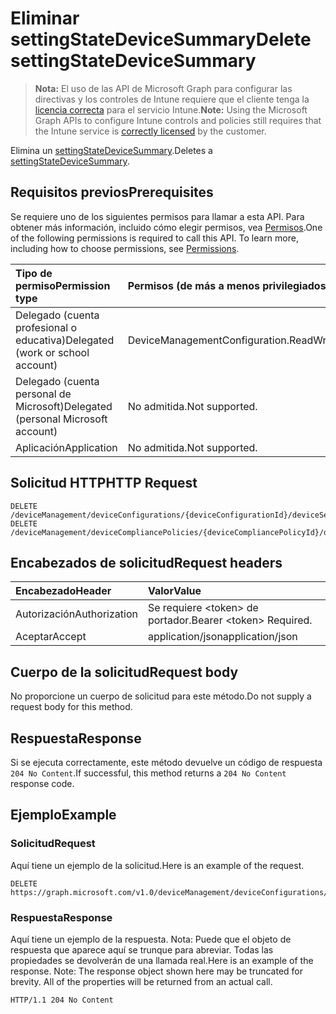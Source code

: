 # <a name="delete-settingstatedevicesummary"></a><span data-ttu-id="c0918-101">Eliminar settingStateDeviceSummary</span><span class="sxs-lookup"><span data-stu-id="c0918-101">Delete settingStateDeviceSummary</span></span>

> <span data-ttu-id="c0918-102">**Nota:** El uso de las API de Microsoft Graph para configurar las directivas y los controles de Intune requiere que el cliente tenga la [licencia correcta](https://go.microsoft.com/fwlink/?linkid=839381) para el servicio Intune.</span><span class="sxs-lookup"><span data-stu-id="c0918-102">**Note:** Using the Microsoft Graph APIs to configure Intune controls and policies still requires that the Intune service is [correctly licensed](https://go.microsoft.com/fwlink/?linkid=839381) by the customer.</span></span>

<span data-ttu-id="c0918-103">Elimina un [settingStateDeviceSummary](../resources/intune_deviceconfig_settingstatedevicesummary.md).</span><span class="sxs-lookup"><span data-stu-id="c0918-103">Deletes a [settingStateDeviceSummary](../resources/intune_deviceconfig_settingstatedevicesummary.md).</span></span>
## <a name="prerequisites"></a><span data-ttu-id="c0918-104">Requisitos previos</span><span class="sxs-lookup"><span data-stu-id="c0918-104">Prerequisites</span></span>
<span data-ttu-id="c0918-p101">Se requiere uno de los siguientes permisos para llamar a esta API. Para obtener más información, incluido cómo elegir permisos, vea [Permisos](../../../concepts/permissions_reference.md).</span><span class="sxs-lookup"><span data-stu-id="c0918-p101">One of the following permissions is required to call this API. To learn more, including how to choose permissions, see [Permissions](../../../concepts/permissions_reference.md).</span></span>

|<span data-ttu-id="c0918-107">Tipo de permiso</span><span class="sxs-lookup"><span data-stu-id="c0918-107">Permission type</span></span>|<span data-ttu-id="c0918-108">Permisos (de más a menos privilegiados)</span><span class="sxs-lookup"><span data-stu-id="c0918-108">Permissions (from most to least privileged)</span></span>|
|:---|:---|
|<span data-ttu-id="c0918-109">Delegado (cuenta profesional o educativa)</span><span class="sxs-lookup"><span data-stu-id="c0918-109">Delegated (work or school account)</span></span>|<span data-ttu-id="c0918-110">DeviceManagementConfiguration.ReadWrite.All</span><span class="sxs-lookup"><span data-stu-id="c0918-110">DeviceManagementConfiguration.ReadWrite.All</span></span>|
|<span data-ttu-id="c0918-111">Delegado (cuenta personal de Microsoft)</span><span class="sxs-lookup"><span data-stu-id="c0918-111">Delegated (personal Microsoft account)</span></span>|<span data-ttu-id="c0918-112">No admitida.</span><span class="sxs-lookup"><span data-stu-id="c0918-112">Not supported.</span></span>|
|<span data-ttu-id="c0918-113">Aplicación</span><span class="sxs-lookup"><span data-stu-id="c0918-113">Application</span></span>|<span data-ttu-id="c0918-114">No admitida.</span><span class="sxs-lookup"><span data-stu-id="c0918-114">Not supported.</span></span>|

## <a name="http-request"></a><span data-ttu-id="c0918-115">Solicitud HTTP</span><span class="sxs-lookup"><span data-stu-id="c0918-115">HTTP Request</span></span>
<!-- {
  "blockType": "ignored"
}
-->
``` http
DELETE /deviceManagement/deviceConfigurations/{deviceConfigurationId}/deviceSettingStateSummaries/{settingStateDeviceSummaryId}
DELETE /deviceManagement/deviceCompliancePolicies/{deviceCompliancePolicyId}/deviceSettingStateSummaries/{settingStateDeviceSummaryId}
```

## <a name="request-headers"></a><span data-ttu-id="c0918-116">Encabezados de solicitud</span><span class="sxs-lookup"><span data-stu-id="c0918-116">Request headers</span></span>
|<span data-ttu-id="c0918-117">Encabezado</span><span class="sxs-lookup"><span data-stu-id="c0918-117">Header</span></span>|<span data-ttu-id="c0918-118">Valor</span><span class="sxs-lookup"><span data-stu-id="c0918-118">Value</span></span>|
|:---|:---|
|<span data-ttu-id="c0918-119">Autorización</span><span class="sxs-lookup"><span data-stu-id="c0918-119">Authorization</span></span>|<span data-ttu-id="c0918-120">Se requiere &lt;token&gt; de portador.</span><span class="sxs-lookup"><span data-stu-id="c0918-120">Bearer &lt;token&gt; Required.</span></span>|
|<span data-ttu-id="c0918-121">Aceptar</span><span class="sxs-lookup"><span data-stu-id="c0918-121">Accept</span></span>|<span data-ttu-id="c0918-122">application/json</span><span class="sxs-lookup"><span data-stu-id="c0918-122">application/json</span></span>|

## <a name="request-body"></a><span data-ttu-id="c0918-123">Cuerpo de la solicitud</span><span class="sxs-lookup"><span data-stu-id="c0918-123">Request body</span></span>
<span data-ttu-id="c0918-124">No proporcione un cuerpo de solicitud para este método.</span><span class="sxs-lookup"><span data-stu-id="c0918-124">Do not supply a request body for this method.</span></span>

## <a name="response"></a><span data-ttu-id="c0918-125">Respuesta</span><span class="sxs-lookup"><span data-stu-id="c0918-125">Response</span></span>
<span data-ttu-id="c0918-126">Si se ejecuta correctamente, este método devuelve un código de respuesta `204 No Content`.</span><span class="sxs-lookup"><span data-stu-id="c0918-126">If successful, this method returns a `204 No Content` response code.</span></span>

## <a name="example"></a><span data-ttu-id="c0918-127">Ejemplo</span><span class="sxs-lookup"><span data-stu-id="c0918-127">Example</span></span>
### <a name="request"></a><span data-ttu-id="c0918-128">Solicitud</span><span class="sxs-lookup"><span data-stu-id="c0918-128">Request</span></span>
<span data-ttu-id="c0918-129">Aquí tiene un ejemplo de la solicitud.</span><span class="sxs-lookup"><span data-stu-id="c0918-129">Here is an example of the request.</span></span>
``` http
DELETE https://graph.microsoft.com/v1.0/deviceManagement/deviceConfigurations/{deviceConfigurationId}/deviceSettingStateSummaries/{settingStateDeviceSummaryId}
```

### <a name="response"></a><span data-ttu-id="c0918-130">Respuesta</span><span class="sxs-lookup"><span data-stu-id="c0918-130">Response</span></span>
<span data-ttu-id="c0918-p102">Aquí tiene un ejemplo de la respuesta. Nota: Puede que el objeto de respuesta que aparece aquí se trunque para abreviar. Todas las propiedades se devolverán de una llamada real.</span><span class="sxs-lookup"><span data-stu-id="c0918-p102">Here is an example of the response. Note: The response object shown here may be truncated for brevity. All of the properties will be returned from an actual call.</span></span>
``` http
HTTP/1.1 204 No Content
```



